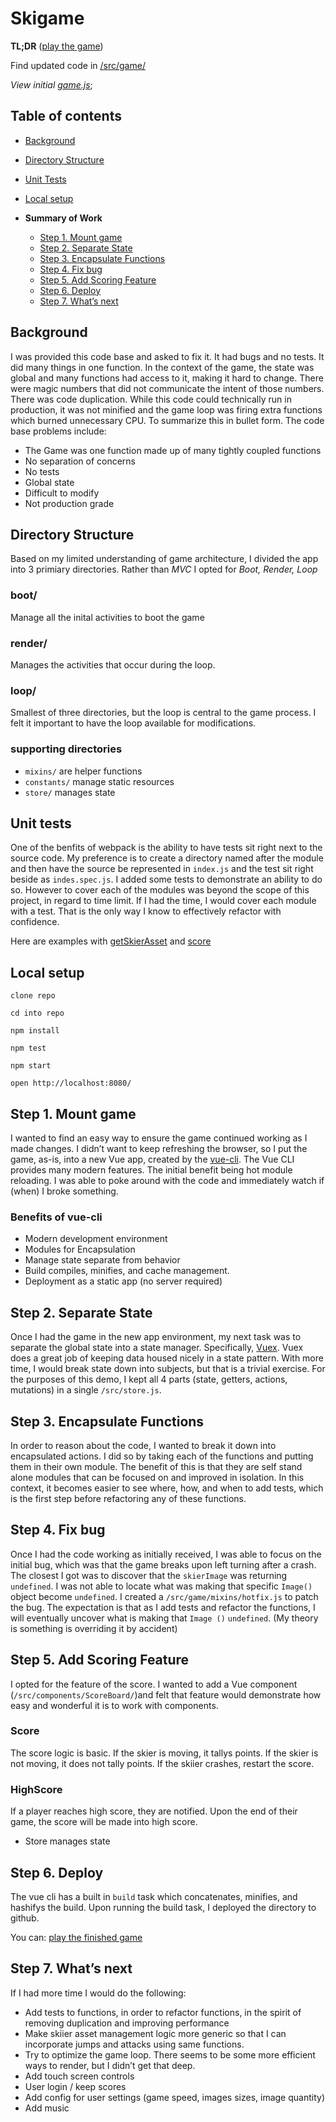 # Skigame

**TL;DR**
([play the game](http://www.quickerleft.com))

Find updated code in [/src/game/](https://github.com/davewoodall/skigame/tree/master/src/game)

_View initial [game.js](/old_game_one_file/js/game.js)_;

## Table of contents

- [Background](#Background)
- [Directory Structure](#directory-structure)
- [Unit Tests](#unit-tests)
- [Local setup](#Local-setup)

- **Summary of Work**
  - [Step 1. Mount game](#Step-1-Mount-game)
  - [Step 2. Separate State](#Step-2-Separate-State)
  - [Step 3. Encapsulate Functions](#Step-3-Encapsulate-Functions)
  - [Step 4. Fix bug](#Step-4-Fix-bug)
  - [Step 5. Add Scoring Feature](#Step-5-Add-Scoring-Feature)
  - [Step 6. Deploy](#Step-6-Deploy)
  - [Step 7. What’s next](#Step-7-What’s-next)

## Background

I was provided this code base and asked to fix it. It had bugs and no tests. It did many things in one function. In the context of the game, the state was global and many functions had access to it, making it hard to change. There were magic numbers that did not communicate the intent of those numbers. There was code duplication. While this code could technically run in production, it was not minified and the game loop was firing extra functions which burned unnecessary CPU. To summarize this in bullet form. The code base problems include:

- The Game was one function made up of many tightly coupled functions
- No separation of concerns
- No tests
- Global state
- Difficult to modify
- Not production grade

## Directory Structure

Based on my limited understanding of game architecture, I divided the app into 3 primiary directories. Rather than _MVC_ I opted for _Boot, Render, Loop_

### boot/

Manage all the inital activities to boot the game

### render/

Manages the activities that occur during the loop.

### loop/

Smallest of three directories, but the loop is central to the game process. I felt it important to have the loop available for modifications.

### supporting directories

- `mixins/` are helper functions
- `constants/` manage static resources
- `store/` manages state

## Unit tests

One of the benfits of webpack is the ability to have tests sit right next to the source code. My preference is to create a directory named after the module and then have the source be represented in `index.js` and the test sit right beside as `indes.spec.js`. I added some tests to demonstrate an ability to do so. However to cover each of the modules was beyond the scope of this project, in regard to time limit. If I had the time, I would cover each module with a test. That is the only way I know to effectively refactor with confidence.

Here are examples with [getSkierAsset](https://github.com/davewoodall/skigame/tree/master/src/game/mixins/getSkierAsset) and [score](https://github.com/davewoodall/skigame/tree/master/src/game/render/score)

## Local setup

```
clone repo

cd into repo

npm install

npm test

npm start

open http://localhost:8080/
```

## Step 1. Mount game

I wanted to find an easy way to ensure the game continued working as I made changes. I didn’t want to keep refreshing the browser, so I put the game, as-is, into a new Vue app, created by the [vue-cli](https://cli.vuejs.org/). The Vue CLI provides many modern features. The initial benefit being hot module reloading. I was able to poke around with the code and immediately watch if (when) I broke something.

### Benefits of vue-cli

- Modern development environment
- Modules for Encapsulation
- Manage state separate from behavior
- Build compiles, minifies, and cache management.
- Deployment as a static app (no server required)

## Step 2. Separate State

Once I had the game in the new app environment, my next task was to separate the global state into a state manager. Specifically, [Vuex](https://vuex.vuejs.org/). Vuex does a great job of keeping data housed nicely in a state pattern. With more time, I would break state down into subjects, but that is a trivial exercise. For the purposes of this demo, I kept all 4 parts (state, getters, actions, mutations) in a single `/src/store.js`.

## Step 3. Encapsulate Functions

In order to reason about the code, I wanted to break it down into encapsulated actions. I did so by taking each of the functions and putting them in their own module. The benefit of this is that they are self stand alone modules that can be focused on and improved in isolation. In this context, it becomes easier to see where, how, and when to add tests, which is the first step before refactoring any of these functions.

## Step 4. Fix bug

Once I had the code working as initially received, I was able to focus on the initial bug, which was that the game breaks upon left turning after a crash. The closest I got was to discover that the `skierImage` was returning `undefined`. I was not able to locate what was making that specific `Image()` object become `undefined`. I created a `/src/game/mixins/hotfix.js` to patch the bug. The expectation is that as I add tests and refactor the functions, I will eventually uncover what is making that `Image ()` `undefined`. (My theory is something is overriding it by accident)

## Step 5. Add Scoring Feature

I opted for the feature of the score. I wanted to add a Vue component (`/src/components/ScoreBoard/`)and felt that feature would demonstrate how easy and wonderful it is to work with components.

### Score

The score logic is basic. If the skier is moving, it tallys points. If the skier is not moving, it does not tally points. If the skiier crashes, restart the score.

### HighScore

If a player reaches high score, they are notified. Upon the end of their game, the score will be made into high score.

- Store manages state

## Step 6. Deploy

The vue cli has a built in `build` task which concatenates, minifies, and hashifys the build. Upon running the build task, I deployed the directory to github.

You can: [play the finished game](http://www.quickerleft.com)

## Step 7. What’s next

If I had more time I would do the following:

- Add tests to functions, in order to refactor functions, in the spirit of removing duplication and improving performance
- Make skiier asset management logic more generic so that I can incorporate jumps and attacks using same functions.
- Try to optimize the game loop. There seems to be some more efficient ways to render, but I didn’t get that deep.
- Add touch screen controls
- User login / keep scores
- Add config for user settings (game speed, images sizes, image quantity)
- Add music
